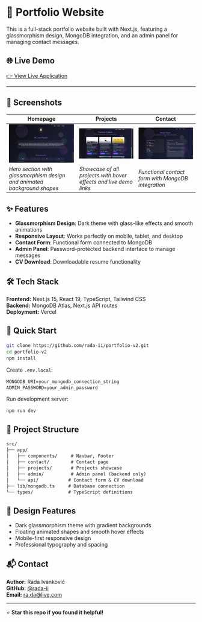 # 💼 Portfolio Website

This is a full-stack portfolio website built with Next.js, featuring a glassmorphism design, MongoDB integration, and an admin panel for managing contact messages.

## 🌐 Live Demo

<a href="https://portfolio-v2-topaz-pi.vercel.app/" target="_blank" rel="noopener noreferrer">
    👉 View Live Application
</a>

---

## 📸 Screenshots

| Homepage | Projects | Contact |
|----------|----------|---------|
| ![Homepage](/public/screenshots/homepage.png) | ![Projects](/public/screenshots/projects.png) | ![Contact](/public/screenshots/contact.png) |
| *Hero section with glassmorphism design and animated background shapes* | *Showcase of all projects with hover effects and live demo links* | *Functional contact form with MongoDB integration* |

## ✨ Features

- **Glassmorphism Design**: Dark theme with glass-like effects and smooth animations
- **Responsive Layout**: Works perfectly on mobile, tablet, and desktop
- **Contact Form**: Functional form connected to MongoDB
- **Admin Panel**: Password-protected backend interface to manage messages
- **CV Download**: Downloadable resume functionality

## 🛠️ Tech Stack

**Frontend:** Next.js 15, React 19, TypeScript, Tailwind CSS  
**Backend:** MongoDB Atlas, Next.js API routes  
**Deployment:** Vercel

## 🚀 Quick Start

```bash
git clone https://github.com/rada-ii/portfolio-v2.git
cd portfolio-v2
npm install
```

Create `.env.local`:

```env
MONGODB_URI=your_mongodb_connection_string
ADMIN_PASSWORD=your_admin_password
```

Run development server:

```bash
npm run dev
```

## 📁 Project Structure

```
src/
├── app/
│   ├── components/     # Navbar, Footer
│   ├── contact/        # Contact page
│   ├── projects/       # Projects showcase
│   ├── admin/          # Admin panel (backend only)
│   └── api/           # Contact form & CV download
├── lib/mongodb.ts     # Database connection
└── types/             # TypeScript definitions
```

## 🎨 Design Features

- Dark glassmorphism theme with gradient backgrounds
- Floating animated shapes and smooth hover effects
- Mobile-first responsive design
- Professional typography and spacing

## 📬 Contact

**Author:** Rada Ivanković  
**GitHub:** [@rada-ii](https://github.com/rada-ii)  
**Email:** ra.da@live.com

---

⭐ **Star this repo if you found it helpful!**
